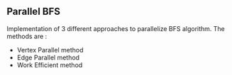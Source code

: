 ## Parallel BFS

Implementation of 3 different approaches to parallelize BFS algorithm. The methods are :  
- Vertex Parallel method
- Edge Parallel method
- Work Efficient method
